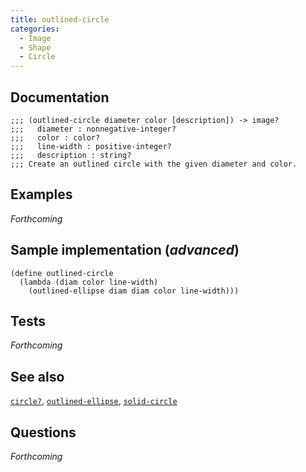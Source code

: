 ```yaml
---
title: outlined-circle
categories: 
  - Image
  - Shape
  - Circle
---
```

## Documentation

```
;;; (outlined-circle diameter color [description]) -> image?
;;;   diameter : nonnegative-integer?
;;;   color : color?
;;;   line-width : positive-integer?
;;;   description : string?
;;; Create an outlined circle with the given diameter and color.
```

## Examples

_Forthcoming_

## Sample implementation (_advanced_)

```
(define outlined-circle
  (lambda (diam color line-width)
    (outlined-ellipse diam diam color line-width)))
```

## Tests

_Forthcoming_

## See also

[`circle?`](../procs/circle-p),
[`outlined-ellipse`](../procs/outlined-ellipse),
[`solid-circle`](../procs/solid-circle)

## Questions

_Forthcoming_
